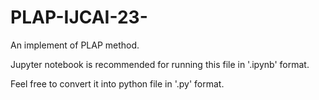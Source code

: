 # PLAP-IJCAI-23-
An implement of PLAP method.

Jupyter notebook is recommended for running this file in '.ipynb' format.

Feel free to convert it into python file in '.py' format.
